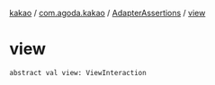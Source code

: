 [kakao](../../index.md) / [com.agoda.kakao](../index.md) / [AdapterAssertions](index.md) / [view](./view.md)

# view

`abstract val view: ViewInteraction`